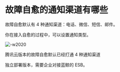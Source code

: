 # 故障自愈的通知渠道有哪些

故障自愈默认有 4 种通知渠道：电话、微信、短信、邮件。

你在接入自愈的过程中，可以设置通知类型。

![-w2020](../assets/14955241327247.jpg)

腾讯云版本的故障自愈默认已经打通 4 种通知渠道

独立部署版本，需要企业对接蓝鲸的 ESB。
